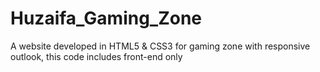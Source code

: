 # Huzaifa_Gaming_Zone
A website developed in HTML5 &amp; CSS3 for gaming zone with responsive outlook, this code includes front-end only

